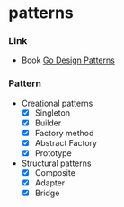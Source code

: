 # patterns

### Link

+ Book [Go Design Patterns](https://www.packtpub.com/application-development/go-design-patterns)

### Pattern

- Creational patterns
  - [x] Singleton
  - [x] Builder
  - [x] Factory method
  - [x] Abstract Factory
  - [x] Prototype
- Structural patterns
  - [x] Composite
  - [x] Adapter
  - [x] Bridge
